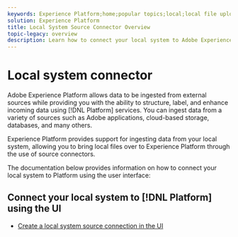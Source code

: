 ```yaml
---
keywords: Experience Platform;home;popular topics;local;local file upload;local system
solution: Experience Platform
title: Local System Source Connector Overview
topic-legacy: overview
description: Learn how to connect your local system to Adobe Experience Platform using the user interface
---
```

# Local system connector

Adobe Experience Platform allows data to be ingested from external sources while providing you with the ability to structure, label, and enhance incoming data using [!DNL Platform] services. You can ingest data from a variety of sources such as Adobe applications, cloud-based storage, databases, and many others.

Experience Platform provides support for ingesting data from your local system, allowing you to bring local files over to Experience Platform through the use of source connectors.

The documentation below provides information on how to connect your local system to Platform using the user interface:

## Connect your local system to [!DNL Platform] using the UI

- [Create a local system source connection in the UI](../../tutorials/ui/create/local-system/local-file-upload.md)
